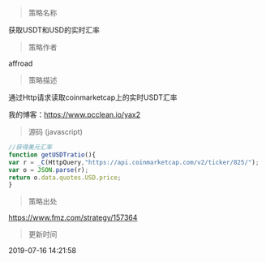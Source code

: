 
> 策略名称

获取USDT和USD的实时汇率

> 策略作者

affroad

> 策略描述

通过Http请求读取coinmarketcap上的实时USDT汇率

我的博客：https://www.pcclean.io/yax2



> 源码 (javascript)

``` javascript
//获得美元汇率
function getUSDTratio(){
var r = _C(HttpQuery,"https://api.coinmarketcap.com/v2/ticker/825/");
var o = JSON.parse(r);
return o.data.quotes.USD.price;
}
```

> 策略出处

https://www.fmz.com/strategy/157364

> 更新时间

2019-07-16 14:21:58
